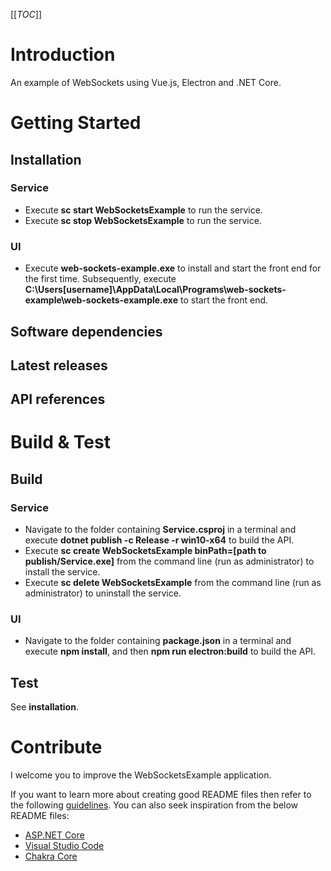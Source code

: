 [[_TOC_]]
# Introduction
An example of WebSockets using Vue.js, Electron and .NET Core.

# Getting Started

## Installation

### Service
- Execute **sc start WebSocketsExample** to run the service.
- Execute **sc stop WebSocketsExample** to run the service.

### UI
- Execute **web-sockets-example.exe** to install and start the front end for the first time. Subsequently, execute **C:\Users\[username]\AppData\Local\Programs\web-sockets-example\web-sockets-example.exe** to start the front end.

## Software dependencies

## Latest releases

## API references

# Build & Test

## Build

### Service
- Navigate to the folder containing **Service.csproj** in a terminal and execute **dotnet publish -c Release -r win10-x64** to build the API.
- Execute **sc create WebSocketsExample binPath=[path to publish/Service.exe]** from the command line (run as administrator) to install the service.
- Execute **sc delete WebSocketsExample** from the command line (run as administrator) to uninstall the service.

### UI
- Navigate to the folder containing **package.json** in a terminal and execute **npm install**, and then **npm run electron:build** to build the API.

## Test
See **installation**.

# Contribute
I welcome you to improve the WebSocketsExample application.

If you want to learn more about creating good README files then refer to the following [guidelines](https://www.visualstudio.com/en-us/docs/git/create-a-readme). You can also seek inspiration from the below README files:
- [ASP.NET Core](https://github.com/aspnet/Home)
- [Visual Studio Code](https://github.com/Microsoft/vscode)
- [Chakra Core](https://github.com/Microsoft/ChakraCore)

